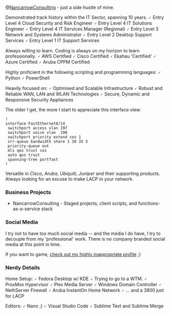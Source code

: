 @[NancarrowConsulting](https://michaelnancarrow.com) - just a side hustle of mine.

Demonstrated track history within the IT Sector, spanning 10 years. 
🗸 Entry Level 4 Cloud Security and Risk Engineer
🗸 Entry Level 4 IT Solutions Engineer
🗸 Entry Level 4 IT Services Manager (Regional)
🗸 Entry Level 3 Network and Systems Administrator
🗸 Entry Level 2 Desktop Support Services
🗸 Entry Level 1 IT Support Services

Always willing to learn. Coding is always on my horizon to learn professionally.
🗸 AWS Certified
🗸 Cisco Certified
🗸 Ekahau 'Certified'
🗸 Azure Certified
🗸 Aruba CPPM Certified

Highly proficient in the following scripting and programming languages:
🗸 Python
🗸 PowerShell

Heavily focused on:
🗸 Optimised and Scalable Infrastructure
🗸 Robust and Reliable WAN, LAN and WLAN Technologies
🗸 Secure, Dynamic and Responsive Security Appliances


The older I get, the more I start to appreciate this interface view: 
```
!
interface FastEthernet0/14
 switchport access vlan 197
 switchport voice vlan  198
 switchport priority extend cos 1
 srr-queue bandwidth share 1 30 35 5
 priority-queue out
 mls qos trust cos
 auto qos trust
 spanning-tree portfast
!
```

Versatile in *Cisco*, *Aruba*, *Ubiquiti*, *Juniper* and their supporting products. Always looking for an excuse to make LACP in your network.

### Business Projects
- NancarrowConsulting - Staged projects, client scripts, and functions-as-a-service stack

### Social Media
I try not to have too much social media -- and the media I do have, I try to decouple from my 'professional' work. There is no company branded social media at this point in time. 

If you want to game, [check out my highly inappropriate profile](https://steamcommunity.com/id/DankyNanky/) ;) 

### Nerdy Details

Home Setup:
🗸 Fedora Desktop w/ KDE
      🗸 Trying to go to a WTM.
🗸 ProxMox Hypervisor
      🗸 Plex Media Server
      🗸 Windows Domain Controller
      🗸 NethServer Firewall
🗸 Aruba InstantOn Home Network
      🗸 ... and a 3800 just for LACP 

Editors:
🗸 Nano ;) 
🗸 Visual Studio Code
🗸 Sublime Text and Sublime Merge